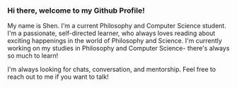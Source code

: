 ### Hi there, welcome to my Github Profile!

<!--
**ShenZhouHong/ShenZhouHong** is a ✨ _special_ ✨ repository because its `README.md` (this file) appears on your GitHub profile.

Here are some ideas to get you started:

- 🔭 I’m currently working on ...
- 🌱 I’m currently learning ...
- 👯 I’m looking to collaborate on ...
- 🤔 I’m looking for help with ...
- 💬 Ask me about ...
- 📫 How to reach me: ...
- 😄 Pronouns: ...
- ⚡ Fun fact: ...
-->

My name is Shen. I'm a current Philosophy and Computer Science student. I'm a passionate, self-directed learner, who always loves reading about exciting happenings in the world of Philosophy and Science. I'm currently working on my studies in Philosophy and Computer Science- there's always so much to learn!

I'm always looking for chats, conversation, and mentorship. Feel free to reach out to me if you want to talk!
